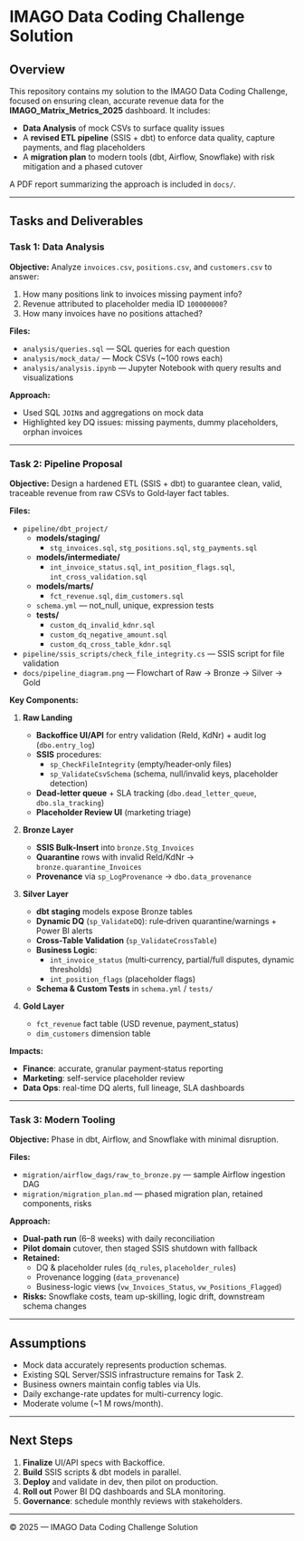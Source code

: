 # IMAGO Data Coding Challenge Solution

## Overview
This repository contains my solution to the IMAGO Data Coding Challenge, focused on ensuring clean, accurate revenue data for the **IMAGO_Matrix_Metrics_2025** dashboard. It includes:

- **Data Analysis** of mock CSVs to surface quality issues  
- A **revised ETL pipeline** (SSIS + dbt) to enforce data quality, capture payments, and flag placeholders  
- A **migration plan** to modern tools (dbt, Airflow, Snowflake) with risk mitigation and a phased cutover  

A PDF report summarizing the approach is included in `docs/`.

---

## Tasks and Deliverables

### Task 1: Data Analysis  
**Objective:** Analyze `invoices.csv`, `positions.csv`, and `customers.csv` to answer:
1. How many positions link to invoices missing payment info?  
2. Revenue attributed to placeholder media ID `100000000`?  
3. How many invoices have no positions attached?  

**Files:**  
- `analysis/queries.sql` — SQL queries for each question  
- `analysis/mock_data/` — Mock CSVs (~100 rows each)  
- `analysis/analysis.ipynb` — Jupyter Notebook with query results and visualizations  

**Approach:**  
- Used SQL `JOIN`s and aggregations on mock data  
- Highlighted key DQ issues: missing payments, dummy placeholders, orphan invoices  

---

### Task 2: Pipeline Proposal  
**Objective:** Design a hardened ETL (SSIS + dbt) to guarantee clean, valid, traceable revenue from raw CSVs to Gold‐layer fact tables.  

**Files:**  
- `pipeline/dbt_project/`  
  - **models/staging/**  
    - `stg_invoices.sql`, `stg_positions.sql`, `stg_payments.sql`  
  - **models/intermediate/**  
    - `int_invoice_status.sql`, `int_position_flags.sql`, `int_cross_validation.sql`  
  - **models/marts/**  
    - `fct_revenue.sql`, `dim_customers.sql`  
  - `schema.yml` — not_null, unique, expression tests  
  - **tests/**  
    - `custom_dq_invalid_kdnr.sql`  
    - `custom_dq_negative_amount.sql`  
    - `custom_dq_cross_table_kdnr.sql`  
- `pipeline/ssis_scripts/check_file_integrity.cs` — SSIS script for file validation  
- `docs/pipeline_diagram.png` — Flowchart of Raw → Bronze → Silver → Gold  

**Key Components:**  
1. **Raw Landing**  
   - **Backoffice UI/API** for entry validation (ReId, KdNr) + audit log (`dbo.entry_log`)  
   - **SSIS** procedures:  
     - `sp_CheckFileIntegrity` (empty/header‐only files)  
     - `sp_ValidateCsvSchema` (schema, null/invalid keys, placeholder detection)  
   - **Dead-letter queue** + SLA tracking (`dbo.dead_letter_queue`, `dbo.sla_tracking`)  
   - **Placeholder Review UI** (marketing triage)  

2. **Bronze Layer**  
   - **SSIS Bulk-Insert** into `bronze.Stg_Invoices`  
   - **Quarantine** rows with invalid ReId/KdNr → `bronze.quarantine_Invoices`  
   - **Provenance** via `sp_LogProvenance` → `dbo.data_provenance`  

3. **Silver Layer**  
   - **dbt staging** models expose Bronze tables  
   - **Dynamic DQ** (`sp_ValidateDQ`): rule‐driven quarantine/warnings + Power BI alerts  
   - **Cross-Table Validation** (`sp_ValidateCrossTable`)  
   - **Business Logic**:  
     - `int_invoice_status` (multi‐currency, partial/full disputes, dynamic thresholds)  
     - `int_position_flags` (placeholder flags)  
   - **Schema & Custom Tests** in `schema.yml` / `tests/`  

4. **Gold Layer**  
   - `fct_revenue` fact table (USD revenue, payment_status)  
   - `dim_customers` dimension table  

**Impacts:**  
- **Finance**: accurate, granular payment‐status reporting  
- **Marketing**: self-service placeholder review  
- **Data Ops**: real-time DQ alerts, full lineage, SLA dashboards  

---

### Task 3: Modern Tooling  
**Objective:** Phase in dbt, Airflow, and Snowflake with minimal disruption.  

**Files:**  
- `migration/airflow_dags/raw_to_bronze.py` — sample Airflow ingestion DAG  
- `migration/migration_plan.md` — phased migration plan, retained components, risks  

**Approach:**  
- **Dual-path run** (6–8 weeks) with daily reconciliation  
- **Pilot domain** cutover, then staged SSIS shutdown with fallback  
- **Retained:**  
  - DQ & placeholder rules (`dq_rules`, `placeholder_rules`)  
  - Provenance logging (`data_provenance`)  
  - Business-logic views (`vw_Invoices_Status`, `vw_Positions_Flagged`)  
- **Risks:** Snowflake costs, team up-skilling, logic drift, downstream schema changes  

---

## Assumptions

- Mock data accurately represents production schemas.  
- Existing SQL Server/SSIS infrastructure remains for Task 2.  
- Business owners maintain config tables via UIs.  
- Daily exchange-rate updates for multi-currency logic.  
- Moderate volume (~1 M rows/month).

---

## Next Steps

1. **Finalize** UI/API specs with Backoffice.  
2. **Build** SSIS scripts & dbt models in parallel.  
3. **Deploy** and validate in dev, then pilot on production.  
4. **Roll out** Power BI DQ dashboards and SLA monitoring.  
5. **Governance**: schedule monthly reviews with stakeholders.

---

© 2025 — IMAGO Data Coding Challenge Solution  
